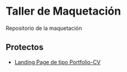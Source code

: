 # Taller de Maquetación

Repositorio de la maquetación

## Protectos

- [Landing Page de tipo Portfolio-CV](https://matiscava.github.io/JonMircha-CV-Portafolio/)
